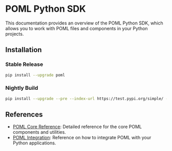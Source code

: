 # POML Python SDK

This documentation provides an overview of the POML Python SDK, which allows you to work with POML files and components in your Python projects.

## Installation

### Stable Release
```bash
pip install --upgrade poml
```

### Nightly Build
```bash
pip install --upgrade --pre --index-url https://test.pypi.org/simple/ --extra-index-url https://pypi.org/simple/ poml
```

## References

- [POML Core Reference](./reference/core.md): Detailed reference for the core POML components and utilities.
- [POML Integration](./reference/integration.md): Reference on how to integrate POML with your Python applications.
